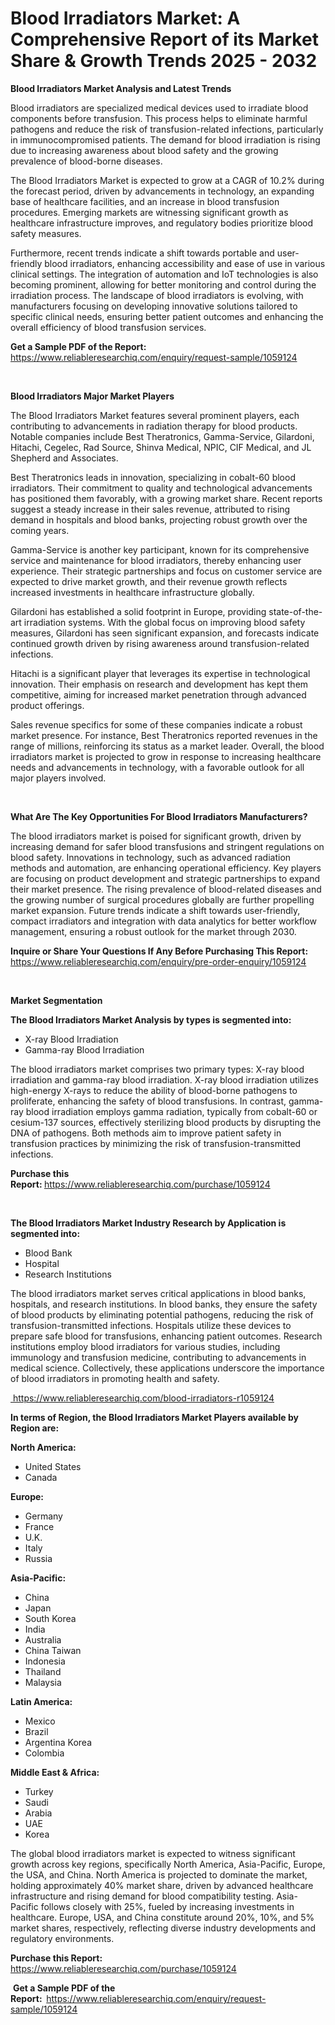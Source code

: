 <p><h1>Blood Irradiators Market: A Comprehensive Report of its Market Share & Growth Trends 2025 - 2032</h1></p><p><strong>Blood Irradiators Market Analysis and Latest Trends</strong></p>
<p><p>Blood irradiators are specialized medical devices used to irradiate blood components before transfusion. This process helps to eliminate harmful pathogens and reduce the risk of transfusion-related infections, particularly in immunocompromised patients. The demand for blood irradiation is rising due to increasing awareness about blood safety and the growing prevalence of blood-borne diseases.</p><p>The Blood Irradiators Market is expected to grow at a CAGR of 10.2% during the forecast period, driven by advancements in technology, an expanding base of healthcare facilities, and an increase in blood transfusion procedures. Emerging markets are witnessing significant growth as healthcare infrastructure improves, and regulatory bodies prioritize blood safety measures.</p><p>Furthermore, recent trends indicate a shift towards portable and user-friendly blood irradiators, enhancing accessibility and ease of use in various clinical settings. The integration of automation and IoT technologies is also becoming prominent, allowing for better monitoring and control during the irradiation process. The landscape of blood irradiators is evolving, with manufacturers focusing on developing innovative solutions tailored to specific clinical needs, ensuring better patient outcomes and enhancing the overall efficiency of blood transfusion services.</p></p>
<p><strong>Get a Sample PDF of the Report:&nbsp;</strong> <a href="https://www.reliableresearchiq.com/enquiry/request-sample/1059124?utm_campaign=2750&utm_medium=2&utm_source=Github&utm_content=ia&utm_term=13042025&utm_id=blood-irradiators">https://www.reliableresearchiq.com/enquiry/request-sample/1059124</a></p>
<p>&nbsp;</p>
<p><strong>Blood Irradiators Major Market Players</strong></p>
<p><p>The Blood Irradiators Market features several prominent players, each contributing to advancements in radiation therapy for blood products. Notable companies include Best Theratronics, Gamma-Service, Gilardoni, Hitachi, Cegelec, Rad Source, Shinva Medical, NPIC, CIF Medical, and JL Shepherd and Associates.</p><p>Best Theratronics leads in innovation, specializing in cobalt-60 blood irradiators. Their commitment to quality and technological advancements has positioned them favorably, with a growing market share. Recent reports suggest a steady increase in their sales revenue, attributed to rising demand in hospitals and blood banks, projecting robust growth over the coming years.</p><p>Gamma-Service is another key participant, known for its comprehensive service and maintenance for blood irradiators, thereby enhancing user experience. Their strategic partnerships and focus on customer service are expected to drive market growth, and their revenue growth reflects increased investments in healthcare infrastructure globally.</p><p>Gilardoni has established a solid footprint in Europe, providing state-of-the-art irradiation systems. With the global focus on improving blood safety measures, Gilardoni has seen significant expansion, and forecasts indicate continued growth driven by rising awareness around transfusion-related infections.</p><p>Hitachi is a significant player that leverages its expertise in technological innovation. Their emphasis on research and development has kept them competitive, aiming for increased market penetration through advanced product offerings.</p><p>Sales revenue specifics for some of these companies indicate a robust market presence. For instance, Best Theratronics reported revenues in the range of millions, reinforcing its status as a market leader. Overall, the blood irradiators market is projected to grow in response to increasing healthcare needs and advancements in technology, with a favorable outlook for all major players involved.</p></p>
<p>&nbsp;</p>
<p><strong>What Are The Key Opportunities For Blood Irradiators Manufacturers?</strong></p>
<p><p>The blood irradiators market is poised for significant growth, driven by increasing demand for safer blood transfusions and stringent regulations on blood safety. Innovations in technology, such as advanced radiation methods and automation, are enhancing operational efficiency. Key players are focusing on product development and strategic partnerships to expand their market presence. The rising prevalence of blood-related diseases and the growing number of surgical procedures globally are further propelling market expansion. Future trends indicate a shift towards user-friendly, compact irradiators and integration with data analytics for better workflow management, ensuring a robust outlook for the market through 2030.</p></p>
<p><strong>Inquire or Share Your Questions If Any Before Purchasing This Report:</strong> <a href="https://www.reliableresearchiq.com/enquiry/pre-order-enquiry/1059124?utm_campaign=2750&utm_medium=2&utm_source=Github&utm_content=ia&utm_term=13042025&utm_id=blood-irradiators">https://www.reliableresearchiq.com/enquiry/pre-order-enquiry/1059124</a></p>
<p>&nbsp;</p>
<p><strong>Market Segmentation</strong></p>
<p><strong>The Blood Irradiators Market Analysis by types is segmented into:</strong></p>
<p><ul><li>X-ray Blood Irradiation</li><li>Gamma-ray Blood Irradiation</li></ul></p>
<p><p>The blood irradiators market comprises two primary types: X-ray blood irradiation and gamma-ray blood irradiation. X-ray blood irradiation utilizes high-energy X-rays to reduce the ability of blood-borne pathogens to proliferate, enhancing the safety of blood transfusions. In contrast, gamma-ray blood irradiation employs gamma radiation, typically from cobalt-60 or cesium-137 sources, effectively sterilizing blood products by disrupting the DNA of pathogens. Both methods aim to improve patient safety in transfusion practices by minimizing the risk of transfusion-transmitted infections.</p></p>
<p><strong>Purchase this Report:&nbsp;</strong><a href="https://www.reliableresearchiq.com/purchase/1059124?utm_campaign=2750&utm_medium=2&utm_source=Github&utm_content=ia&utm_term=13042025&utm_id=blood-irradiators">https://www.reliableresearchiq.com/purchase/1059124</a></p>
<p>&nbsp;</p>
<p><strong>The Blood Irradiators Market Industry Research by Application is segmented into:</strong></p>
<p><ul><li>Blood Bank</li><li>Hospital</li><li>Research Institutions</li></ul></p>
<p><p>The blood irradiators market serves critical applications in blood banks, hospitals, and research institutions. In blood banks, they ensure the safety of blood products by eliminating potential pathogens, reducing the risk of transfusion-transmitted infections. Hospitals utilize these devices to prepare safe blood for transfusions, enhancing patient outcomes. Research institutions employ blood irradiators for various studies, including immunology and transfusion medicine, contributing to advancements in medical science. Collectively, these applications underscore the importance of blood irradiators in promoting health and safety.</p></p>
<p><a href="https://www.reliableresearchiq.com/blood-irradiators-r1059124?utm_campaign=2750&utm_medium=2&utm_source=Github&utm_content=ia&utm_term=13042025&utm_id=blood-irradiators">&nbsp;https://www.reliableresearchiq.com/blood-irradiators-r1059124</a></p>
<p><strong>In terms of Region, the Blood Irradiators Market Players available by Region are:</strong></p>
<p>
    <p> <strong> North America: </strong>
        <ul>
            <li>United States</li>
            <li>Canada</li>
        </ul>
        </p> 
    <p> <strong> Europe: </strong>
        <ul>
            <li>Germany</li>
            <li>France</li>
            <li>U.K.</li>
            <li>Italy</li>
            <li>Russia</li>
        </ul>
        </p> 
    <p> <strong> Asia-Pacific: </strong>
        <ul>
            <li>China</li>
            <li>Japan</li>
            <li>South Korea</li>
            <li>India</li>
            <li>Australia</li>
            <li>China Taiwan</li>
            <li>Indonesia</li>
            <li>Thailand</li>
            <li>Malaysia</li>
        </ul>
        </p> 
    <p> <strong> Latin America: </strong>
        <ul>
            <li>Mexico</li>
            <li>Brazil</li>
            <li>Argentina Korea</li>
            <li>Colombia</li>
        </ul>
        </p> 
    <p> <strong> Middle East & Africa: </strong>
        <ul>
            <li>Turkey</li>
            <li>Saudi</li>
            <li>Arabia</li>
            <li>UAE</li>
            <li>Korea</li>
        </ul>
    </p>
    </p>
<p><p>The global blood irradiators market is expected to witness significant growth across key regions, specifically North America, Asia-Pacific, Europe, the USA, and China. North America is projected to dominate the market, holding approximately 40% market share, driven by advanced healthcare infrastructure and rising demand for blood compatibility testing. Asia-Pacific follows closely with 25%, fueled by increasing investments in healthcare. Europe, USA, and China constitute around 20%, 10%, and 5% market shares, respectively, reflecting diverse industry developments and regulatory environments.</p></p>
<p><strong>Purchase this Report: </strong><a href="https://www.reliableresearchiq.com/purchase/1059124?utm_campaign=2750&utm_medium=2&utm_source=Github&utm_content=ia&utm_term=13042025&utm_id=blood-irradiators">https://www.reliableresearchiq.com/purchase/1059124</a></p>
<p>&nbsp;<strong>Get a Sample PDF of the Report:&nbsp;&nbsp;</strong><a href="https://www.reliableresearchiq.com/enquiry/request-sample/1059124?utm_campaign=2750&utm_medium=2&utm_source=Github&utm_content=ia&utm_term=13042025&utm_id=blood-irradiators">https://www.reliableresearchiq.com/enquiry/request-sample/1059124</a></p>
<p><strong></strong></p>
<p><p></p><p></p><p></p></p>